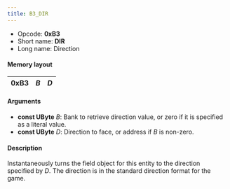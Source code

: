 ```yaml
---
title: B3_DIR
---
```


- Opcode: **0xB3**
- Short name: **DIR**
- Long name: Direction

#### Memory layout

| 0xB3 | *B* | *D* |
|------|-----|-----|

#### Arguments

- **const UByte** *B*: Bank to retrieve direction value, or zero if it is specified as a literal value.
- **const UByte** *D*: Direction to face, or address if *B* is non-zero.

#### Description

Instantaneously turns the field object for this entity to the direction specified by *D*. The direction is in the standard direction format for the game.

